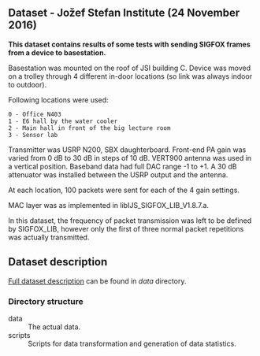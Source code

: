 ## Dataset - Jožef Stefan Institute (24 November 2016)

**This dataset contains results of some tests with sending SIGFOX frames from a device to basestation.**

Basestation was mounted on the roof of JSI building C. Device was moved on a trolley through 4 different in-door locations (so link was always indoor to outdoor).

Following locations were used:

    0 - Office N403
    1 - E6 hall by the water cooler
    2 - Main hall in front of the big lecture room
    3 - Sensor lab

Transmitter was USRP N200, SBX daughterboard. Front-end PA gain was varied from 0 dB to 30 dB in steps of 10 dB. VERT900 antenna was used in a vertical position. Baseband data had full DAC range -1 to +1. A 30 dB attenuator was installed between the USRP output and the antenna.

At each location, 100 packets were sent for each of the 4 gain settings.

MAC layer was as implemented in libIJS_SIGFOX_LIB_V1.8.7.a.

In this dataset, the frequency of packet transmission was left to be defined by SIGFOX_LIB, however only the first of three normal packet repetitions was actually transmitted.

## Dataset description

[Full dataset description](../../../SIGFOXDataSet/20161124/README.md) can be found in *data* directory.

### Directory structure

<dl>
  <dt>data</dt>
  <dd>The actual data.</dd>

  <dt>scripts</dt>
  <dd>Scripts for data transformation and generation of data statistics.</dd>
</dl>